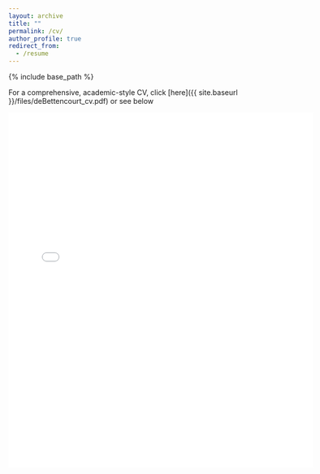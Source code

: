 ```yaml
---
layout: archive
title: ""
permalink: /cv/
author_profile: true
redirect_from:
  - /resume
---
```


{% include base_path %}

For a comprehensive, academic-style CV, click [here]({{ site.baseurl }}/files/deBettencourt_cv.pdf) or see below

<embed src="{{ site.baseurl }}/files/deBettencourt_cv.pdf#toolbar=0&navpanes=0&scrollbar=0" width="600" height="700" type='application/pdf'> 